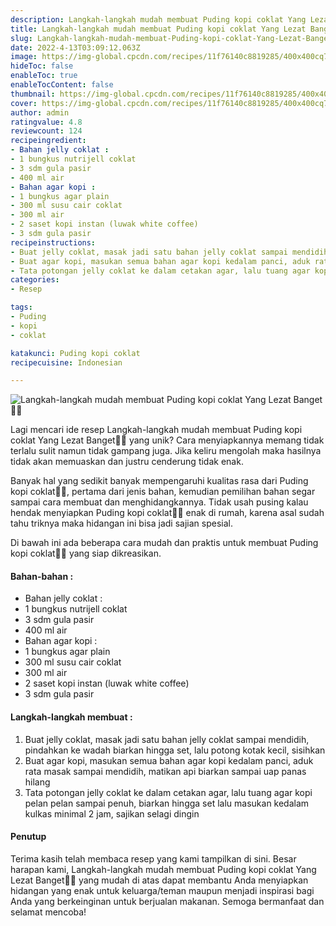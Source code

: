 ```yaml
---
description: Langkah-langkah mudah membuat Puding kopi coklat Yang Lezat Banget"
title: Langkah-langkah mudah membuat Puding kopi coklat Yang Lezat Banget
slug: Langkah-langkah-mudah-membuat-Puding-kopi-coklat-Yang-Lezat-Banget
date: 2022-4-13T03:09:12.063Z
image: https://img-global.cpcdn.com/recipes/11f76140c8819285/400x400cq70/photo.jpg
hideToc: false
enableToc: true
enableTocContent: false
thumbnail: https://img-global.cpcdn.com/recipes/11f76140c8819285/400x400cq70/photo.jpg
cover: https://img-global.cpcdn.com/recipes/11f76140c8819285/400x400cq70/photo.jpg
author: admin
ratingvalue: 4.8
reviewcount: 124
recipeingredient:
- Bahan jelly coklat :
- 1 bungkus nutrijell coklat
- 3 sdm gula pasir
- 400 ml air
- Bahan agar kopi :
- 1 bungkus agar plain
- 300 ml susu cair coklat
- 300 ml air
- 2 saset kopi instan (luwak white coffee)
- 3 sdm gula pasir
recipeinstructions:
- Buat jelly coklat, masak jadi satu bahan jelly coklat sampai mendidih, pindahkan ke wadah biarkan hingga set, lalu potong kotak kecil, sisihkan
- Buat agar kopi, masukan semua bahan agar kopi kedalam panci, aduk rata masak sampai mendidih, matikan api biarkan sampai uap panas hilang
- Tata potongan jelly coklat ke dalam cetakan agar, lalu tuang agar kopi pelan pelan sampai penuh, biarkan hingga set lalu masukan kedalam kulkas minimal 2 jam, sajikan selagi dingin
categories:
- Resep

tags:
- Puding
- kopi
- coklat

katakunci: Puding kopi coklat
recipecuisine: Indonesian

---
```


![Langkah-langkah mudah membuat Puding kopi coklat Yang Lezat Banget👩‍🍳](https://img-global.cpcdn.com/recipes/11f76140c8819285/400x400cq70/photo.jpg)

Lagi mencari ide resep Langkah-langkah mudah membuat Puding kopi coklat Yang Lezat Banget👩‍🍳 yang unik? Cara menyiapkannya memang tidak terlalu sulit namun tidak gampang juga. Jika keliru mengolah maka hasilnya tidak akan memuaskan dan justru cenderung tidak enak.

Banyak hal yang sedikit banyak mempengaruhi kualitas rasa dari Puding kopi coklat👩‍🍳, pertama dari jenis bahan, kemudian pemilihan bahan segar sampai cara membuat dan menghidangkannya. Tidak usah pusing kalau hendak menyiapkan Puding kopi coklat👩‍🍳 enak di rumah, karena asal sudah tahu triknya maka hidangan ini bisa jadi sajian spesial.

Di bawah ini ada beberapa cara mudah dan praktis untuk membuat Puding kopi coklat👩‍🍳 yang siap dikreasikan.

<!--inarticleads1-->

#### Bahan-bahan :

- Bahan jelly coklat :
- 1 bungkus nutrijell coklat
- 3 sdm gula pasir
- 400 ml air
- Bahan agar kopi :
- 1 bungkus agar plain
- 300 ml susu cair coklat
- 300 ml air
- 2 saset kopi instan (luwak white coffee)
- 3 sdm gula pasir

<!--inarticleads2-->

#### Langkah-langkah membuat :

1. Buat jelly coklat, masak jadi satu bahan jelly coklat sampai mendidih, pindahkan ke wadah biarkan hingga set, lalu potong kotak kecil, sisihkan
1. Buat agar kopi, masukan semua bahan agar kopi kedalam panci, aduk rata masak sampai mendidih, matikan api biarkan sampai uap panas hilang
1. Tata potongan jelly coklat ke dalam cetakan agar, lalu tuang agar kopi pelan pelan sampai penuh, biarkan hingga set lalu masukan kedalam kulkas minimal 2 jam, sajikan selagi dingin

#### Penutup

Terima kasih telah membaca resep yang kami tampilkan di sini. Besar harapan kami, Langkah-langkah mudah membuat Puding kopi coklat Yang Lezat Banget👩‍🍳 yang mudah di atas dapat membantu Anda menyiapkan hidangan yang enak untuk keluarga/teman maupun menjadi inspirasi bagi Anda yang berkeinginan untuk berjualan makanan. Semoga bermanfaat dan selamat mencoba!